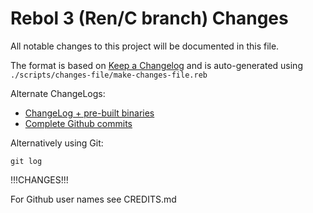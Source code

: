 # Rebol 3 (Ren/C branch) Changes

All notable changes to this project will be documented in this file.

The format is based on [Keep a Changelog](http://keepachangelog.com/) and is auto-generated using `./scripts/changes-file/make-changes-file.reb`

Alternate ChangeLogs:

* [ChangeLog + pre-built binaries](https://forum.rebol.info/t/rebol3-ren-c-branch-change-logs/54/10000)
* [Complete Github commits](https://github.com/metaeducation/ren-c/commits/master)

Alternatively using Git:

    git log

!!!CHANGES!!!

For Github user names see CREDITS.md
